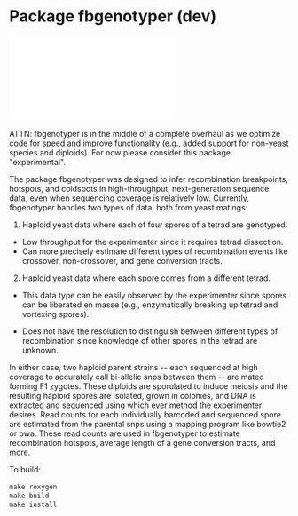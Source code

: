 Package fbgenotyper (dev)
=============

![alt tag](/FBgenotyper2.pdf)



ATTN: fbgenotyper is in the middle of a complete overhaul as we optimize code for speed and improve functionality (e.g., added support for non-yeast species and diploids). For now please consider this package "experimental". 


The package fbgenotyper was designed to infer recombination breakpoints, hotspots, and coldspots 
in high-throughput, next-generation sequence data, even when sequencing coverage is relatively 
low. Currently, fbgenotyper handles two types of data, both from yeast matings:

1) Haploid yeast data where each of four spores of a tetrad are genotyped.
* Low throughput for the experimenter since it requires tetrad dissection.
* Can more precisely estimate different types of recombination events like crossover, non-crossover,
and gene conversion tracts.

2) Haploid yeast data where each spore comes from a different tetrad.
* This data type can be easily observed by the experimenter since spores can be liberated en masse 
(e.g., enzymatically breaking up tetrad and vortexing spores).

* Does not have the resolution to distinguish between different types of recombination since knowledge 
of other spores in the tetrad are unknown.

In either case, two haploid parent strains -- each sequenced at high coverage to accurately call 
bi-allelic snps between them -- are mated forming F1 zygotes. These diploids are sporulated to 
induce meiosis and the resulting haploid spores are isolated, grown in colonies, and DNA is 
extracted and sequenced using which ever method the experimenter desires. Read counts for each 
individually barcoded and sequenced spore are estimated from the parental snps using a mapping 
program like bowtie2 or bwa. These read counts are used in fbgenotyper to estimate recombination 
hotspots, average length of a gene conversion tracts, and more.


To build:
```
make roxygen
make build
make install
```
